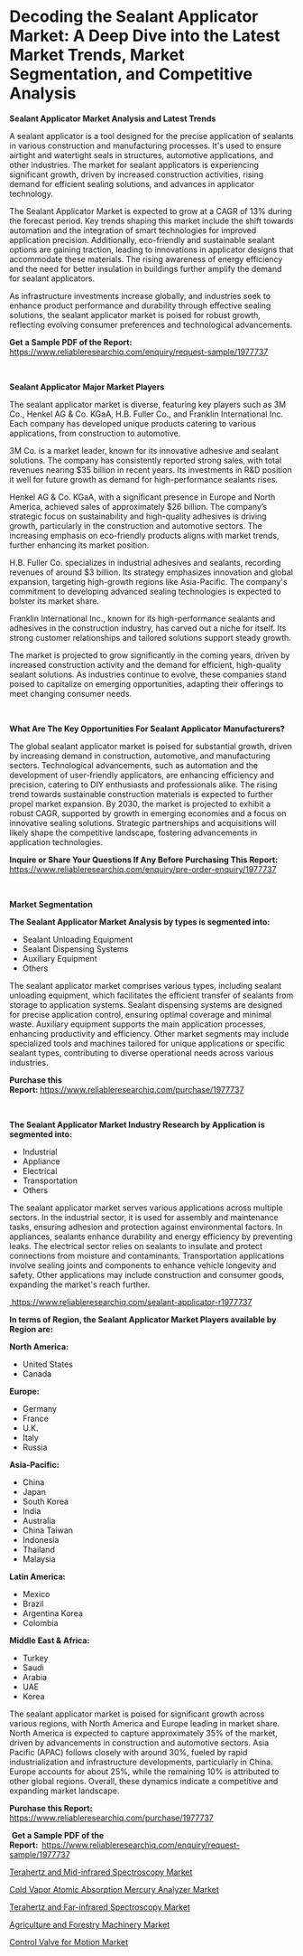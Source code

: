 <p><h1>Decoding the Sealant Applicator Market: A Deep Dive into the Latest Market Trends, Market Segmentation, and Competitive Analysis</h1></p><p><strong>Sealant Applicator Market Analysis and Latest Trends</strong></p>
<p><p>A sealant applicator is a tool designed for the precise application of sealants in various construction and manufacturing processes. It's used to ensure airtight and watertight seals in structures, automotive applications, and other industries. The market for sealant applicators is experiencing significant growth, driven by increased construction activities, rising demand for efficient sealing solutions, and advances in applicator technology. </p><p>The Sealant Applicator Market is expected to grow at a CAGR of 13% during the forecast period. Key trends shaping this market include the shift towards automation and the integration of smart technologies for improved application precision. Additionally, eco-friendly and sustainable sealant options are gaining traction, leading to innovations in applicator designs that accommodate these materials. The rising awareness of energy efficiency and the need for better insulation in buildings further amplify the demand for sealant applicators. </p><p>As infrastructure investments increase globally, and industries seek to enhance product performance and durability through effective sealing solutions, the sealant applicator market is poised for robust growth, reflecting evolving consumer preferences and technological advancements.</p></p>
<p><strong>Get a Sample PDF of the Report:&nbsp;</strong> <a href="https://www.reliableresearchiq.com/enquiry/request-sample/1977737?utm_campaign=1870&utm_medium=2&utm_source=Github&utm_content=ia&utm_term=28022025&utm_id=sealant-applicator">https://www.reliableresearchiq.com/enquiry/request-sample/1977737</a></p>
<p>&nbsp;</p>
<p><strong>Sealant Applicator Major Market Players</strong></p>
<p><p>The sealant applicator market is diverse, featuring key players such as 3M Co., Henkel AG & Co. KGaA, H.B. Fuller Co., and Franklin International Inc. Each company has developed unique products catering to various applications, from construction to automotive.</p><p>3M Co. is a market leader, known for its innovative adhesive and sealant solutions. The company has consistently reported strong sales, with total revenues nearing $35 billion in recent years. Its investments in R&D position it well for future growth as demand for high-performance sealants rises.</p><p>Henkel AG & Co. KGaA, with a significant presence in Europe and North America, achieved sales of approximately $26 billion. The company’s strategic focus on sustainability and high-quality adhesives is driving growth, particularly in the construction and automotive sectors. The increasing emphasis on eco-friendly products aligns with market trends, further enhancing its market position.</p><p>H.B. Fuller Co. specializes in industrial adhesives and sealants, recording revenues of around $3 billion. Its strategy emphasizes innovation and global expansion, targeting high-growth regions like Asia-Pacific. The company's commitment to developing advanced sealing technologies is expected to bolster its market share.</p><p>Franklin International Inc., known for its high-performance sealants and adhesives in the construction industry, has carved out a niche for itself. Its strong customer relationships and tailored solutions support steady growth.</p><p>The market is projected to grow significantly in the coming years, driven by increased construction activity and the demand for efficient, high-quality sealant solutions. As industries continue to evolve, these companies stand poised to capitalize on emerging opportunities, adapting their offerings to meet changing consumer needs.</p></p>
<p>&nbsp;</p>
<p><strong>What Are The Key Opportunities For Sealant Applicator Manufacturers?</strong></p>
<p><p>The global sealant applicator market is poised for substantial growth, driven by increasing demand in construction, automotive, and manufacturing sectors. Technological advancements, such as automation and the development of user-friendly applicators, are enhancing efficiency and precision, catering to DIY enthusiasts and professionals alike. The rising trend towards sustainable construction materials is expected to further propel market expansion. By 2030, the market is projected to exhibit a robust CAGR, supported by growth in emerging economies and a focus on innovative sealing solutions. Strategic partnerships and acquisitions will likely shape the competitive landscape, fostering advancements in application technologies.</p></p>
<p><strong>Inquire or Share Your Questions If Any Before Purchasing This Report:</strong> <a href="https://www.reliableresearchiq.com/enquiry/pre-order-enquiry/1977737?utm_campaign=1870&utm_medium=2&utm_source=Github&utm_content=ia&utm_term=28022025&utm_id=sealant-applicator">https://www.reliableresearchiq.com/enquiry/pre-order-enquiry/1977737</a></p>
<p>&nbsp;</p>
<p><strong>Market Segmentation</strong></p>
<p><strong>The Sealant Applicator Market Analysis by types is segmented into:</strong></p>
<p><ul><li>Sealant Unloading Equipment</li><li>Sealant Dispensing Systems</li><li>Auxiliary Equipment</li><li>Others</li></ul></p>
<p><p>The sealant applicator market comprises various types, including sealant unloading equipment, which facilitates the efficient transfer of sealants from storage to application systems. Sealant dispensing systems are designed for precise application control, ensuring optimal coverage and minimal waste. Auxiliary equipment supports the main application processes, enhancing productivity and efficiency. Other market segments may include specialized tools and machines tailored for unique applications or specific sealant types, contributing to diverse operational needs across various industries.</p></p>
<p><strong>Purchase this Report:&nbsp;</strong><a href="https://www.reliableresearchiq.com/purchase/1977737?utm_campaign=1870&utm_medium=2&utm_source=Github&utm_content=ia&utm_term=28022025&utm_id=sealant-applicator">https://www.reliableresearchiq.com/purchase/1977737</a></p>
<p>&nbsp;</p>
<p><strong>The Sealant Applicator Market Industry Research by Application is segmented into:</strong></p>
<p><ul><li>Industrial</li><li>Appliance</li><li>Electrical</li><li>Transportation</li><li>Others</li></ul></p>
<p><p>The sealant applicator market serves various applications across multiple sectors. In the industrial sector, it is used for assembly and maintenance tasks, ensuring adhesion and protection against environmental factors. In appliances, sealants enhance durability and energy efficiency by preventing leaks. The electrical sector relies on sealants to insulate and protect connections from moisture and contaminants. Transportation applications involve sealing joints and components to enhance vehicle longevity and safety. Other applications may include construction and consumer goods, expanding the market's reach further.</p></p>
<p><a href="https://www.reliableresearchiq.com/sealant-applicator-r1977737?utm_campaign=1870&utm_medium=2&utm_source=Github&utm_content=ia&utm_term=28022025&utm_id=sealant-applicator">&nbsp;https://www.reliableresearchiq.com/sealant-applicator-r1977737</a></p>
<p><strong>In terms of Region, the Sealant Applicator Market Players available by Region are:</strong></p>
<p>
    <p> <strong> North America: </strong>
        <ul>
            <li>United States</li>
            <li>Canada</li>
        </ul>
        </p> 
    <p> <strong> Europe: </strong>
        <ul>
            <li>Germany</li>
            <li>France</li>
            <li>U.K.</li>
            <li>Italy</li>
            <li>Russia</li>
        </ul>
        </p> 
    <p> <strong> Asia-Pacific: </strong>
        <ul>
            <li>China</li>
            <li>Japan</li>
            <li>South Korea</li>
            <li>India</li>
            <li>Australia</li>
            <li>China Taiwan</li>
            <li>Indonesia</li>
            <li>Thailand</li>
            <li>Malaysia</li>
        </ul>
        </p> 
    <p> <strong> Latin America: </strong>
        <ul>
            <li>Mexico</li>
            <li>Brazil</li>
            <li>Argentina Korea</li>
            <li>Colombia</li>
        </ul>
        </p> 
    <p> <strong> Middle East & Africa: </strong>
        <ul>
            <li>Turkey</li>
            <li>Saudi</li>
            <li>Arabia</li>
            <li>UAE</li>
            <li>Korea</li>
        </ul>
    </p>
    </p>
<p><p>The sealant applicator market is poised for significant growth across various regions, with North America and Europe leading in market share. North America is expected to capture approximately 35% of the market, driven by advancements in construction and automotive sectors. Asia Pacific (APAC) follows closely with around 30%, fueled by rapid industrialization and infrastructure developments, particularly in China. Europe accounts for about 25%, while the remaining 10% is attributed to other global regions. Overall, these dynamics indicate a competitive and expanding market landscape.</p></p>
<p><strong>Purchase this Report: </strong><a href="https://www.reliableresearchiq.com/purchase/1977737?utm_campaign=1870&utm_medium=2&utm_source=Github&utm_content=ia&utm_term=28022025&utm_id=sealant-applicator">https://www.reliableresearchiq.com/purchase/1977737</a></p>
<p>&nbsp;<strong>Get a Sample PDF of the Report:&nbsp;&nbsp;</strong><a href="https://www.reliableresearchiq.com/enquiry/request-sample/1977737?utm_campaign=1870&utm_medium=2&utm_source=Github&utm_content=ia&utm_term=28022025&utm_id=sealant-applicator">https://www.reliableresearchiq.com/enquiry/request-sample/1977737</a></p>
<p><strong></strong></p>
<p><p><a href="https://github.com/bedelibekwe58/Market-Research-Report-List-1/blob/main/terahertz-and-mid-infrared-spectroscopy-market.md?utm_campaign=1870&utm_medium=2&utm_source=Github&utm_content=ia&utm_term=28022025&utm_id=sealant-applicator">Terahertz and Mid-infrared Spectroscopy Market</a></p><p><a href="https://github.com/denuetkachci/Market-Research-Report-List-1/blob/main/cold-vapor-atomic-absorption-mercury-analyzer-market.md?utm_campaign=1870&utm_medium=2&utm_source=Github&utm_content=ia&utm_term=28022025&utm_id=sealant-applicator">Cold Vapor Atomic Absorption Mercury Analyzer Market</a></p><p><a href="https://github.com/kmettjanksj7/Market-Research-Report-List-1/blob/main/terahertz-and-far-infrared-spectroscopy-market.md?utm_campaign=1870&utm_medium=2&utm_source=Github&utm_content=ia&utm_term=28022025&utm_id=sealant-applicator">Terahertz and Far-infrared Spectroscopy Market</a></p><p><a href="https://github.com/groszsaoudrd/Market-Research-Report-List-1/blob/main/agriculture-and-forestry-machinery-market.md?utm_campaign=1870&utm_medium=2&utm_source=Github&utm_content=ia&utm_term=28022025&utm_id=sealant-applicator">Agriculture and Forestry Machinery Market</a></p><p><a href="https://github.com/cachuhashieb/Market-Research-Report-List-1/blob/main/control-valve-for-motion-market.md?utm_campaign=1870&utm_medium=2&utm_source=Github&utm_content=ia&utm_term=28022025&utm_id=sealant-applicator">Control Valve for Motion Market</a></p></p>